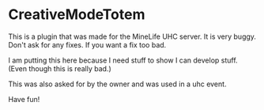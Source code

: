 # CreativeModeTotem
This is a plugin that was made for the MineLife UHC server. It is very buggy. Don't ask for any fixes.
If you want a fix too bad.

I am putting this here because I need stuff to show I can develop stuff. (Even though this is really bad.)

This was also asked for by the owner and was used in a uhc event.

Have fun!